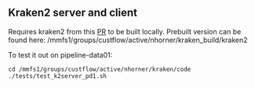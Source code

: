 ## Kraken2 server and client

Requires kraken2 from this [PR](https://github.com/DerrickWood/kraken2/pull/586) to be built locally.
Prebuilt version can be found here: /mmfs1/groups/custflow/active/nhorner/kraken_build/kraken2

To test it out on pipeline-data01:
```
cd /mmfs1/groups/custflow/active/nhorner/kraken/code
./tests/test_k2server_pd1.sh
``` 
